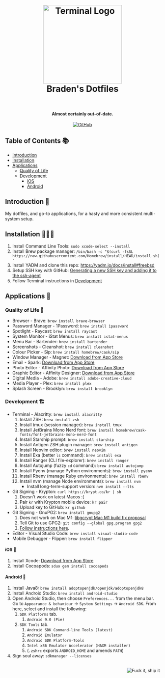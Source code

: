 <br />
<h1 align="center">
  <img src="https://upload.wikimedia.org/wikipedia/commons/thumb/b/b3/Terminalicon2.png/768px-Terminalicon2.png" alt="Terminal Logo" width="256">
  <br />
  Braden's Dotfiles
</h1>

<br />

<h4 align="center">Almost certainly out-of-date.</h4>

<p align="center">
  <a href="https://github.com/Braden1996/dotfiles">
    <img alt="GitHub" src="https://img.shields.io/badge/%20-GitHub-7158e2.svg?style=for-the-badge&logo=github&logoColor=f8f8f2&colorA=1C2431" />
  </a>
</p>

## Table of Contents 📚

- [Introduction](#introduction-)
- [Installation](#installation-)
- [Applications](#applications-)
    - [Quality of Life](#quality-of-life-)
    - [Development](#development-)
        - [iOS](#ios-)
        - [Android](#android-)

## Introduction 💪

My dotfiles, and go-to applications, for a hasty and more consistent multi-system setup.


## Installation 👨🏼‍💻

1. Install Command Line Tools: `sudo xcode-select --install`
1. Install Brew package manager: `/bin/bash -c "$(curl -fsSL https://raw.githubusercontent.com/Homebrew/install/HEAD/install.sh)"`
1. Install YADM and clone this repo: https://yadm.io/docs/install#freebsd
1. Setup SSH key with GitHub: [Generating a new SSH key and adding it to the ssh-agent](https://docs.github.com/en/github-ae@latest/github/authenticating-to-github/generating-a-new-ssh-key-and-adding-it-to-the-ssh-agent)
1. Follow Terminal instructions in [Development](#development-)


## Applications 🎁

### Quality of Life 🌅
- Browser - Brave: `brew install brave-browser`
- Password Manager - 1Password: `brew install 1password`
- Spotlight - Raycast: `brew install raycast`
- System Monitor - iStat Menus: `brew install istat-menus`
- Menu Bar - Bartender: `brew install bartender`
- Screenshots - Cleanshot: `brew install cleanshot`
- Colour Picker - Sip: `brew install homebrew/cask/sip`
- Window Manager - Magnet: [Download from App Store](https://apps.apple.com/gb/app/magnet/id441258766?mt=12)
- Email - Spark: [Download from App Store](https://apps.apple.com/gb/app/spark-email-app-by-readdle/id1176895641?mt=12)
- Photo Editor - Affinity Photo: [Download from App Store](https://apps.apple.com/gb/app/affinity-photo/id824183456?mt=12)
- Graphic Editor - Affinity Designer: [Download from App Store](https://apps.apple.com/gb/app/affinity-designer/id824171161?mt=12)
- Digital Media - Adobe: `brew install adobe-creative-cloud`
- Media Player - Plex: `brew install plex`
- Splash Screen - Brooklyn: `brew install brooklyn`

### Development 🏗
- Terminal - Alacritty: `brew install alacritty`
    1. Install ZSH: `brew install zsh`
    1. Install tmux (session manager): `brew install tmux`
    1. Install JetBrains Mono Nerd font: `brew install homebrew/cask-fonts/font-jetbrains-mono-nerd-font`
    1. Install Starship prompt: `brew install starship`
    1. Install Antigen ZSH plugin manager: `brew install antigen`
    1. Install Neovim editor: `brew install neovim`
    1. Install Exa (better `ls` command): `brew install exa`
    1. Install Ranger (CLI file-explorer): `brew install ranger`
    1. Install Autojump (fuzzy `cd` command): `brew install autojump`
    1. Install Pyenv (manage Python environments): `brew install pyenv`
    1. Install Rbenv (manage Ruby environments): `brew install rbenv`
    1. Install nvm (manage Node environments): `brew install nvm`
        - Install long-term-support version: `nvm install --lts`
- Git Signing - Krypton: `curl https://krypt.co/kr | sh`
    1. Doesn't work on latest Macos :(
    1. Pair `kr` with Krypton mobile device: `kr pair`
    1. Upload key to GitHub: `kr github`
- Git Signing - GnuPG2: `brew install gnupg2`
    1. Does not work on Mac M1: [libgcrypt Mac M1 build fix proposal](https://dev.gnupg.org/D522)
    1. Tell Git to use GPG2: `git config --global gpg.program gpg2`
    1. [Follow instructions here](https://docs.github.com/en/github/authenticating-to-github/signing-commits).
- Editor - Visual Studio Code: `brew install visual-studio-code`
- Mobile Debugger - Flipper: `brew install flipper`

#### iOS 🍎
1. Install Xcode: [Download from App Store](https://apps.apple.com/gb/app/xcode/id497799835?mt=12)
1. Install Cocoapods: `sduo gem install cocoapods`

#### Android 🤖
1. Install Java8: `brew install adoptopenjdk/openjdk/adoptopenjdk8`
1. Install Android Studio: `brew install android-studio`
1. Open Android Studio, then choose `Preferences...` from the menu bar. Go to `Appearance & behaviour` -> `System Settings` -> `Android SDK`. From here, select and install the following:
    1. `SDK Platforms` tab.
        1. `Android 9.0 (Pie)`
    1. `SDK Tools` tab.
        1. `Android SDK Command-line Tools (latest)`
        1. `Android Emulator`
        1. `Android SDK Platform-Tools`
        1. `Intel x86 Emulator Accelerator (HAXM installer)`
        1. (`.zshrc` exports `ANDROID_HOME` and amends `PATH`)
1. Sign soul away: `sdkmanager --licenses`

<br />

<img alt="Fuck it, ship it" src="https://forthebadge.com/images/badges/fuck-it-ship-it.svg" align="right" />